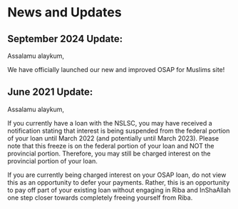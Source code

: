 # News and Updates

## September 2024 Update:

Assalamu alaykum,

We have officially launched our new and improved OSAP for Muslims site!

## June 2021 Update:

Assalamu alaykum,

If you currently have a loan with the NSLSC, you may have received a notification stating that interest is being suspended from the federal portion of your loan until March 2022 (and potentially until March 2023). Please note that this freeze is on the federal portion of your loan and NOT the provincial portion. Therefore, you may still be charged interest on the provincial portion of your loan.

If you are currently being charged interest on your OSAP loan, do not view this as an opportunity to defer your payments. Rather, this is an opportunity to pay off part of your existing loan without engaging in Riba and InShaAllah one step closer towards completely freeing yourself from Riba.
